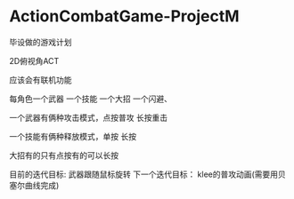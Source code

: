 # ActionCombatGame-ProjectM
毕设做的游戏计划

2D俯视角ACT

应该会有联机功能

每角色一个武器 一个技能 一个大招 一个闪避、

一个武器有俩种攻击模式，点按普攻 长按重击

一个技能有俩种释放模式，单按 长按

大招有的只有点按有的可以长按

目前的迭代目标:
  武器跟随鼠标旋转
下一个迭代目标：
  klee的普攻动画(需要用贝塞尔曲线完成)

